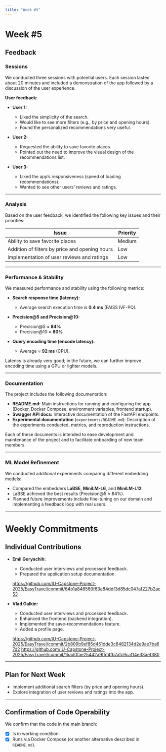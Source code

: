 ```yaml
---
title: "Week #5"
---
```


# Week #5

## Feedback

### Sessions

We conducted three sessions with potential users. Each session lasted about 20 minutes and included a demonstration of the app followed by a discussion of the user experience.

**User feedback:**

* **User 1:**

    * Liked the simplicity of the search.
    * Would like to see more filters (e.g., by price and opening hours).
    * Found the personalized recommendations very useful.

* **User 2:**

    * Requested the ability to save favorite places.
    * Pointed out the need to improve the visual design of the recommendations list.

* **User 3:**

    * Liked the app’s responsiveness (speed of loading recommendations).
    * Wanted to see other users’ reviews and ratings.

---

### Analysis

Based on the user feedback, we identified the following key issues and their priorities:

| Issue                                          | Priority |
| ---------------------------------------------- | -------- |
| Ability to save favorite places                | Medium   |
| Addition of filters by price and opening hours | Low      |
| Implementation of user reviews and ratings     | Low      |

---

### Performance & Stability

We measured performance and stability using the following metrics:

* **Search response time (latency):**

    * Average search execution time is **0.4 ms** (FAISS IVF-PQ).
* **Precision\@5 and Precision\@10:**

    * Precision\@5 ≈ **84%**
    * Precision\@10 ≈ **80%**
* **Query encoding time (encode latency):**

    * Average ≈ **92 ms** (CPU).

Latency is already very good; in the future, we can further improve encoding time using a GPU or lighter models.

---

### Documentation

The project includes the following documentation:

* **README.md:** Main instructions for running and configuring the app (Docker, Docker Compose, environment variables, frontend startup).
* **Swagger API docs:** Interactive documentation of the FastAPI endpoints.
* **Experimental documentation** (`experiments/README.md`): Description of the experiments conducted, metrics, and reproduction instructions.

Each of these documents is intended to ease development and maintenance of the project and to facilitate onboarding of new team members.

---

### ML Model Refinement

We conducted additional experiments comparing different embedding models:

* Compared the embedders **LaBSE**, **MiniLM-L6**, and **MiniLM-L12**.
* LaBSE achieved the best results (Precision\@5 ≈ 84%).
* Planned future improvements include fine-tuning on our domain and implementing a feedback loop with real users.

---

# Weekly Commitments

## Individual Contributions

* **Emil Goryachih:**

    * Conducted user interviews and processed feedback.
    * Prepared the application setup documentation.
    
  https://github.com/IU-Capstone-Project-2025/EasyTravel/commit/64b1a846560f63a84ddf3d85dc047af227b2ae53

* **Vlad Galkin:**

    * Conducted user interviews and processed feedback.
    * Enhanced the frontend (backend integration).
    * Implemented the save-recommendations feature.
    * Added a profile page.
  
  https://github.com/IU-Capstone-Project-2025/EasyTravel/commit/2b809b9ef85d451dde3c8482134d2e9ae7ba67d2
  https://github.com/IU-Capstone-Project-2025/EasyTravel/commit/15ad0fae25442a9f5f4fb7afc9caf14e33aef380

---

## Plan for Next Week

* Implement additional search filters (by price and opening hours).
* Explore integration of user reviews and ratings into the app.

---

## Confirmation of Code Operability

We confirm that the code in the main branch:

* [x] Is in working condition.
* [x] Runs via Docker Compose (or another alternative described in `README.md`).
